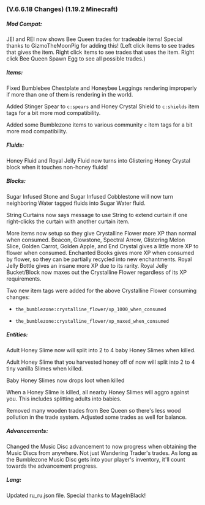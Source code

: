 ### **(V.6.6.18 Changes) (1.19.2 Minecraft)**

##### Mod Compat:
JEI and REI now shows Bee Queen trades for tradeable items! Special thanks to GizmoTheMoonPig for adding this!
 (Left click items to see trades that gives the item. Right click items to see trades that uses the item. Right click Bee Queen Spawn Egg to see all possible trades.)

##### Items:
Fixed Bumblebee Chestplate and Honeybee Leggings rendering improperly if more than one of them is rendering in the world.

Added Stinger Spear to `c:spears` and Honey Crystal Shield to `c:shields` item tags for a bit more mod compatibility.

Added some Bumblezone items to various community `c` item tags for a bit more mod compatibility.

##### Fluids:

Honey Fluid and Royal Jelly Fluid now turns into Glistering Honey Crystal block when it touches non-honey fluids!

##### Blocks:
Sugar Infused Stone and Sugar Infused Cobblestone will now turn neighboring Water tagged fluids into Sugar Water fluid.

String Curtains now says message to use String to extend curtain if one right-clicks the curtain with another curtain item.

More items now setup so they give Crystalline Flower more XP than normal when consumed.
 Beacon, Glowstone, Spectral Arrow, Glistering Melon Slice, Golden Carrot, Golden Apple, and End Crystal gives a little more XP to flower when consumed.
 Enchanted Books gives more XP when consumed by flower, so they can be partially recycled into new enchantments.
 Royal Jelly Bottle gives an insane more XP due to its rarity.
 Royal Jelly Bucket/Block now maxes out the Crystalline Flower regardless of its XP requirements.

Two new item tags were added for the above Crystalline Flower consuming changes:

- `the_bumblezone:crystalline_flower/xp_1000_when_consumed`

- `the_bumblezone:crystalline_flower/xp_maxed_when_consumed`

##### Entities:
Adult Honey Slime now will split into 2 to 4 baby Honey Slimes when killed.

Adult Honey Slime that you harvested honey off of now will split into 2 to 4 tiny vanilla Slimes when killed.

Baby Honey Slimes now drops loot when killed

When a Honey Slime is killed, all nearby Honey Slimes will aggro against you. This includes splitting adults into babies.

Removed many wooden trades from Bee Queen so there's less wood pollution in the trade system. Adjusted some trades as well for balance.

##### Advancements:
Changed the Music Disc advancement to now progress when obtaining the Music Discs from anywhere. Not just Wandering Trader's trades.
 As long as the Bumblezone Music Disc gets into your player's inventory, it'll count towards the advancement progress.

##### Lang:
Updated ru_ru.json file. Special thanks to MageInBlack!
